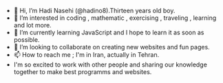 - 👋 Hi, I’m Hadi Nasehi (@hadino8).Thirteen years old boy.
- 👀 I’m interested in coding , mathematic , exercising , traveling , learning and lot more.
- 🌱 I’m currently learning JavaScript and I hope to learn it as soon as possible.
- 💞️ I’m looking to collaborate on creating new websites and fun pages.
- 📫 How to reach me ; I'm in Iran, actually in Tehran. 
- I'm so excited to work with other people and sharing our knowledge together to make best programms and websites.

